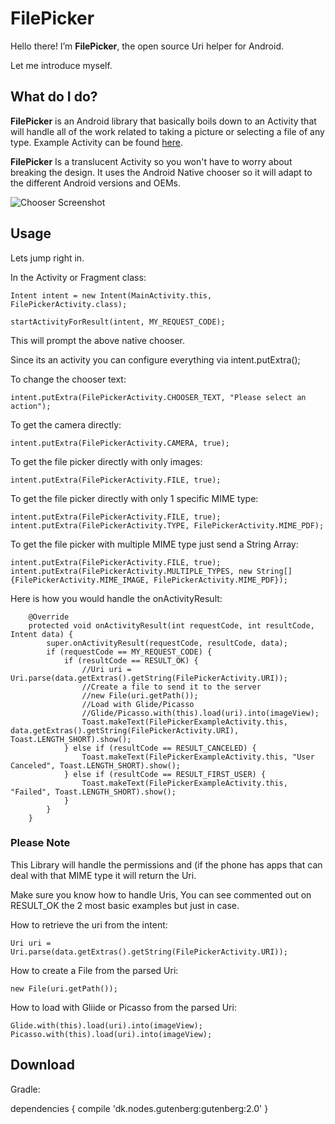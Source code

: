 # FilePicker

Hello there! I’m **FilePicker**, the open source Uri helper for Android.

Let me introduce myself.



## What do I do?

**FilePicker** is an Android library that basically boils down to an Activity that will handle all of the work related to taking a picture or selecting a file of any type. Example Activity can be found [here](https://github.com/nodes-android/filepicker/blob/master/app/src/main/java/dk/nodes/filepicker/FilePickerExampleActivity.java).

**FilePicker** Is a translucent Activity so you won't have to worry about breaking the design. It uses the Android Native chooser so it will adapt to the different Android versions and OEMs.

![Chooser Screenshot](http://cketti.de/img/share-url-to-clipboard/screenshot_share.png)

## Usage
Lets jump right in.

In the Activity or Fragment class:

```
Intent intent = new Intent(MainActivity.this, FilePickerActivity.class);
```
```
startActivityForResult(intent, MY_REQUEST_CODE);
```
This will prompt the above native chooser.

Since its an activity you can configure everything via intent.putExtra();

To change the chooser text:

```
intent.putExtra(FilePickerActivity.CHOOSER_TEXT, "Please select an action");
```

To get the camera directly:

```
intent.putExtra(FilePickerActivity.CAMERA, true);

```

To get the file picker directly with only images:

```
intent.putExtra(FilePickerActivity.FILE, true);

```


To get the file picker directly with only 1 specific MIME type:

```
intent.putExtra(FilePickerActivity.FILE, true);
intent.putExtra(FilePickerActivity.TYPE, FilePickerActivity.MIME_PDF);

```

To get the file picker with multiple MIME type just send a String Array:

```
intent.putExtra(FilePickerActivity.FILE, true);
intent.putExtra(FilePickerActivity.MULTIPLE_TYPES, new String[]{FilePickerActivity.MIME_IMAGE, FilePickerActivity.MIME_PDF});

```

Here is how you would handle the onActivityResult:

```
    @Override
    protected void onActivityResult(int requestCode, int resultCode, Intent data) {
        super.onActivityResult(requestCode, resultCode, data);
        if (requestCode == MY_REQUEST_CODE) {
            if (resultCode == RESULT_OK) {
                //Uri uri = Uri.parse(data.getExtras().getString(FilePickerActivity.URI));
                //Create a file to send it to the server
                //new File(uri.getPath());
                //Load with Glide/Picasso
                //Glide/Picasso.with(this).load(uri).into(imageView);
                Toast.makeText(FilePickerExampleActivity.this, data.getExtras().getString(FilePickerActivity.URI), Toast.LENGTH_SHORT).show();
            } else if (resultCode == RESULT_CANCELED) {
                Toast.makeText(FilePickerExampleActivity.this, "User Canceled", Toast.LENGTH_SHORT).show();
            } else if (resultCode == RESULT_FIRST_USER) {
                Toast.makeText(FilePickerExampleActivity.this, "Failed", Toast.LENGTH_SHORT).show();
            }
        }
    }
```


### Please Note

This Library will handle the permissions and (if the phone has apps that can deal with that MIME type it will return the Uri.

Make sure you know how to handle Uris, You can see commented out on RESULT_OK the 2 most basic examples but just in case.

How to retrieve the uri from the intent:

```
Uri uri = Uri.parse(data.getExtras().getString(FilePickerActivity.URI));

```

How to create a File from the parsed Uri:

```
new File(uri.getPath());

```

How to load with Gliide or Picasso from the parsed Uri:

```
Glide.with(this).load(uri).into(imageView);
Picasso.with(this).load(uri).into(imageView);

```

## Download

Gradle:

dependencies {
    compile 'dk.nodes.gutenberg:gutenberg:2.0'
}
